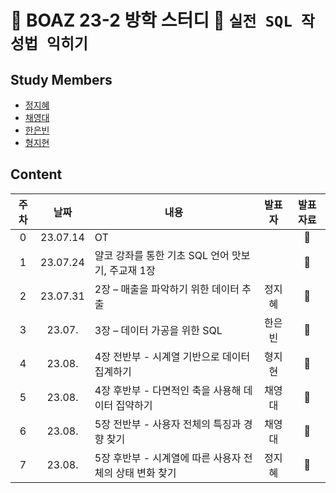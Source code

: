 # 🐘 BOAZ 23-2 방학 스터디 🐘 `실전 SQL 작성법 익히기`

## Study Members

- [정지혜](https://github.com/dahlia52)
- [채영대](https://github.com/Oioing)
- [한은빈](https://github.com/nibnuenah)
- [형지현](https://github.com/H-Jihyeon)

## Content
|주차|날짜|내용|발표자|발표자료|
|:------:|:---:|---|:---:|:---:|
|0|23.07.14|OT||🐘|
|1|23.07.24|얄코 강좌를 통한 기초 SQL 언어 맛보기, 주교재 1장||🐘|
|2|23.07.31|2장 – 매출을 파악하기 위한 데이터 추출|정지혜|🐘|
|3|23.07.|3장 – 데이터 가공을 위한 SQL|한은빈|🐘|
|4|23.08.|4장 전반부 - 시계열 기반으로 데이터 집계하기|형지현|🐘|
|5|23.08.|4장 후반부 - 다면적인 축을 사용해 데이터 집약하기|채영대|🐘|
|6|23.08.|5장 전반부 - 사용자 전체의 특징과 경향 찾기|채영대|🐘|
|7|23.08.|5장 후반부 - 시계열에 따른 사용자 전체의 상태 변화 찾기|정지혜|🐘|

